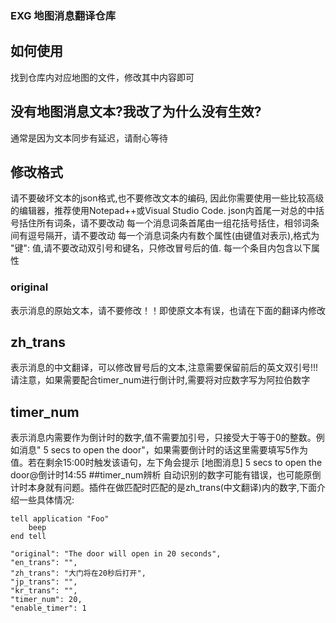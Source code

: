 ### EXG 地图消息翻译仓库 ###
## 如何使用
  找到仓库内对应地图的文件，修改其中内容即可
## 没有地图消息文本?我改了为什么没有生效?
  通常是因为文本同步有延迟，请耐心等待
## 修改格式
  请不要破坏文本的json格式,也不要修改文本的编码, 因此你需要使用一些比较高级的编辑器，推荐使用Notepad++或Visual Studio Code.
  json内首尾一对总的中括号括住所有词条，请不要改动
  每一个消息词条首尾由一组花括号括住，相邻词条间有逗号隔开，请不要改动
  每一个消息词条内有数个属性(由键值对表示),格式为  "键": 值,请不要改动双引号和键名，只修改冒号后的值.
  每一个条目内包含以下属性
### original
  表示消息的原始文本，请不要修改！！即使原文本有误，也请在下面的翻译内修改
## zh_trans
  表示消息的中文翻译，可以修改冒号后的文本,注意需要保留前后的英文双引号!!!
  请注意，如果需要配合timer_num进行倒计时,需要将对应数字写为阿拉伯数字
## timer_num
  表示消息内需要作为倒计时的数字,值不需要加引号，只接受大于等于0的整数。例如消息" 5 secs to open the door"，如果需要倒计时的话这里需要填写5作为值。若在剩余15:00时触发该语句，左下角会提示 [地图消息] 5 secs to open the door@倒计时14:55
##timer_num辨析
    自动识别的数字可能有错误，也可能原倒计时本身就有问题。插件在做匹配时匹配的是zh_trans(中文翻译)内的数字,下面介绍一些具体情况:
<pre><code>tell application "Foo"
    beep
end tell
</code></pre>
    "original": "The door will open in 20 seconds",
    "en_trans": "",
    "zh_trans": "大门将在20秒后打开",
    "jp_trans": "",
    "kr_trans": "",
    "timer_num": 20,
    "enable_timer": 1
    
